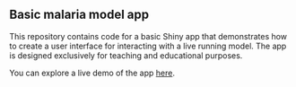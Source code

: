 ## Basic malaria model app

This repository contains code for a basic Shiny app that demonstrates how to create a user interface for interacting with a live running model. The app is designed exclusively for teaching and educational purposes.

You can explore a live demo of the app [here](https://monyake.shinyapps.io/basic-malaria-model-app/).

